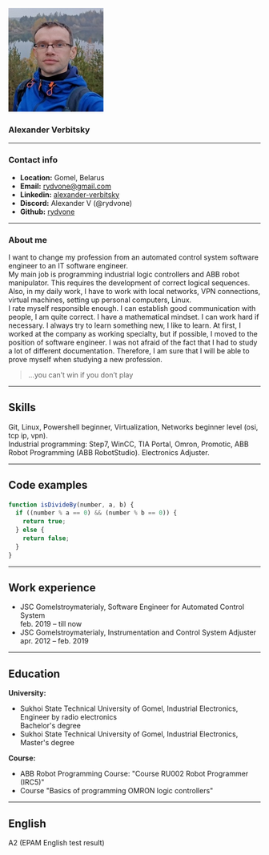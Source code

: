 ![avatar](image/avatar.jpg)
### Alexander Verbitsky
****
### Contact info  
+ **Location:**   Gomel, Belarus
+ **Email:**      rydvone@gmail.com
+ **Linkedin:**   [alexander-verbitsky](https://www.linkedin.com/in/alexander-verbitsky-67243921a/ 'linkedin')
+ **Discord:**	  Alexander V (@rydvone)	
+ **Github:**     [rydvone](https://github.com/rydvone)
****
### About me
I want to change my profession from an automated control system software engineer to an IT software engineer.  
My main job is programming industrial logic controllers and ABB robot manipulator. This requires the development of correct logical sequences.
Also, in my daily work, I have to work with local networks, VPN connections, virtual machines, setting up personal computers, Linux.  
I rate myself responsible enough. I can establish good communication with people, I am quite correct. I have a mathematical mindset. I can work hard if necessary.
I always try to learn something new, I like to learn. At first, I worked at the company as working specialty, but if possible, I moved to the position of software engineer. I was not afraid of the fact that I had to study a lot of different documentation. Therefore, I am sure that I will be able to prove myself when studying a new profession.  
 
> ...you can’t win if you don’t play  

****
## Skills
Git, Linux, Powershell beginner, Virtualization, Networks beginner level (osi, tcp ip, vpn).  
Industrial programming: Step7, WinCC, TIA Portal, Omron, Promotic, ABB Robot Programming (ABB RobotStudio). Electronics Adjuster.
****
## Code examples
```javascript
function isDivideBy(number, a, b) {
  if ((number % a == 0) && (number % b == 0)) {
    return true;
  } else {
    return false;
  }
}
```
****
## Work experience
* JSC Gomelstroymaterialy, Software Engineer for Automated Control System  
feb. 2019 – till now
* JSC Gomelstroymaterialy, Instrumentation and Control System Adjuster  
apr. 2012 – feb. 2019
****
## Education 
**University:**  
  * Sukhoi State Technical University of Gomel, Industrial Electronics, Engineer by radio electronics  
  Bachelor's degree
  * Sukhoi State Technical University of Gomel, Industrial Electronics,  
  Master's degree  

**Course:**  
  * ABB Robot Programming Course: "Course RU002 Robot Programmer (IRC5)"
  * Course "Basics of programming OMRON logic controllers"
****
## English
A2  (EPAM English test result)